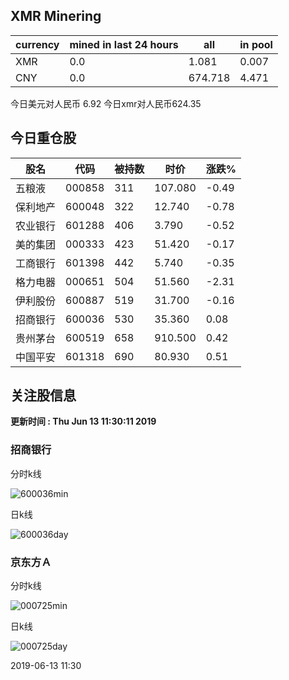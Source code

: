 ## XMR Minering

|currency|mined in last 24 hours|all|in pool|
|---|---|---|---|
|XMR|0.0|1.081|0.007|
|CNY|0.0|674.718|4.471|

今日美元对人民币 6.92	今日xmr对人民币624.35


## 今日重仓股 

|股名|代码|被持数|时价|涨跌%|
|---|---|---|---|---|
|五粮液|000858|311|107.080|-0.49|
|保利地产|600048|322|12.740|-0.78|
|农业银行|601288|406|3.790|-0.52|
|美的集团|000333|423|51.420|-0.17|
|工商银行|601398|442|5.740|-0.35|
|格力电器|000651|504|51.560|-2.31|
|伊利股份|600887|519|31.700|-0.16|
|招商银行|600036|530|35.360|0.08|
|贵州茅台|600519|658|910.500|0.42|
|中国平安|601318|690|80.930|0.51|

## 关注股信息
**更新时间 : Thu Jun 13 11:30:11 2019**
### 招商银行 
分时k线

![600036min](http://image.sinajs.cn/newchart/min/n/sh600036.gif)

日k线

![600036day](http://image.sinajs.cn/newchart/daily/n/sh600036.gif)

### 京东方Ａ 
分时k线

![000725min](http://image.sinajs.cn/newchart/min/n/sz000725.gif)

日k线

![000725day](http://image.sinajs.cn/newchart/daily/n/sz000725.gif)

2019-06-13 11:30